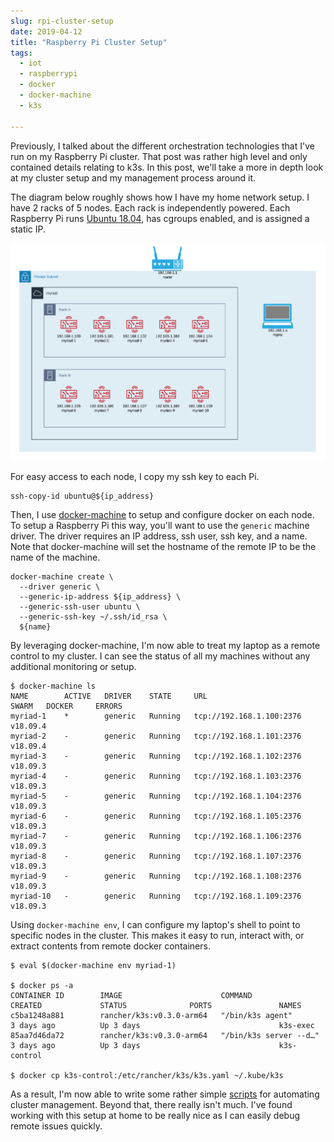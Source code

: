 ```yaml
---
slug: rpi-cluster-setup
date: 2019-04-12
title: "Raspberry Pi Cluster Setup"
tags:
  - iot
  - raspberrypi
  - docker
  - docker-machine
  - k3s

---
```


Previously, I talked about the different orchestration technologies that I've run on my Raspberry Pi cluster.
That post was rather high level and only contained details relating to k3s.
In this post, we'll take a more in depth look at my cluster setup and my management process around it.

<!--more-->

The diagram below roughly shows how I have my home network setup.
I have 2 racks of 5 nodes.
Each rack is independently powered.
Each Raspberry Pi runs [Ubuntu 18.04](/blog/2019/03/17/64bit-raspberry-pi/), has cgroups enabled, and is assigned a static IP.

![Private Cloud](/statics/img/private-cloud.png)

For easy access to each node, I copy my ssh key to each Pi.

```
ssh-copy-id ubuntu@${ip_address}
```
<p></p>

Then, I use [docker-machine](https://docs.docker.com/machine/overview/) to setup and configure docker on each node.
To setup a Raspberry Pi this way, you'll want to use the `generic` machine driver.
The driver requires an IP address, ssh user, ssh key, and a name.
Note that docker-machine will set the hostname of the remote IP to be the name of the machine.

```
docker-machine create \
  --driver generic \
  --generic-ip-address ${ip_address} \
  --generic-ssh-user ubuntu \
  --generic-ssh-key ~/.ssh/id_rsa \
  ${name}
```
<p></p>

By leveraging docker-machine, I'm now able to treat my laptop as a remote control to my cluster.
I can see the status of all my machines without any additional monitoring or setup.

```
$ docker-machine ls
NAME        ACTIVE   DRIVER    STATE     URL                        SWARM   DOCKER     ERRORS
myriad-1    *        generic   Running   tcp://192.168.1.100:2376           v18.09.4   
myriad-2    -        generic   Running   tcp://192.168.1.101:2376           v18.09.4   
myriad-3    -        generic   Running   tcp://192.168.1.102:2376           v18.09.3   
myriad-4    -        generic   Running   tcp://192.168.1.103:2376           v18.09.3   
myriad-5    -        generic   Running   tcp://192.168.1.104:2376           v18.09.3   
myriad-6    -        generic   Running   tcp://192.168.1.105:2376           v18.09.3   
myriad-7    -        generic   Running   tcp://192.168.1.106:2376           v18.09.3   
myriad-8    -        generic   Running   tcp://192.168.1.107:2376           v18.09.3   
myriad-9    -        generic   Running   tcp://192.168.1.108:2376           v18.09.3   
myriad-10   -        generic   Running   tcp://192.168.1.109:2376           v18.09.3   
```
<p></p>

Using `docker-machine env`, I can configure my laptop's shell to point to specific nodes in the cluster.
This makes it easy to run, interact with, or extract contents from remote docker containers.

```
$ eval $(docker-machine env myriad-1)

$ docker ps -a
CONTAINER ID        IMAGE                      COMMAND                  CREATED             STATUS              PORTS               NAMES
c5ba1248a881        rancher/k3s:v0.3.0-arm64   "/bin/k3s agent"         3 days ago          Up 3 days                               k3s-exec
85aa7d46da72        rancher/k3s:v0.3.0-arm64   "/bin/k3s server --d…"   3 days ago          Up 3 days                               k3s-control

$ docker cp k3s-control:/etc/rancher/k3s/k3s.yaml ~/.kube/k3s
```
<p></p>

As a result, I'm now able to write some rather simple [scripts](https://github.com/mjpitz/terraform-rpi/tree/master/scripts) for automating cluster management.
Beyond that, there really isn't much.
I've found working with this setup at home to be really nice as I can easily debug remote issues quickly.
